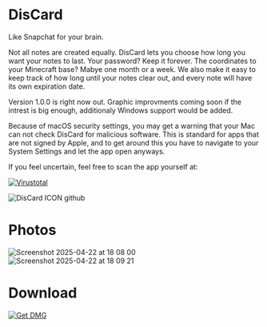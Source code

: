 # DisCard
Like Snapchat for your brain.

Not all notes are created equally. DisCard lets you choose how long you want your notes to last. Your password? Keep it forever. The coordinates to your Minecraft base? Mabye one month or a week. We also make it easy to keep track of how long until your notes clear out, and every note will have its own expiration date.

Version 1.0.0 is right now out. Graphic improvments coming soon if the intrest is big enough, additionaly Windows support would be added.

Because of macOS security settings, you may get a warning that your Mac can not check DisCard for malicious software. This is standard for apps that are not signed by Apple, and to get around this you have to navigate to your System Settings and let the app open anyways.

If you feel uncertain, feel free to scan the app yourself at:

[![Virustotal](https://img.shields.io/badge/Virustotal-Scan-blue?style=for-the-badge&logo=virustotal)](https://www.virustotal.com)

![DisCard ICON github](https://github.com/user-attachments/assets/abcc68b1-f210-47e5-b1ff-67f1cd05413b)

# Photos
![Screenshot 2025-04-22 at 18 08 00](https://github.com/user-attachments/assets/a99c7ade-09a4-4667-89c7-42fb6d4295ea)
![Screenshot 2025-04-22 at 18 09 21](https://github.com/user-attachments/assets/2ce6cfae-6456-4ba5-8d88-5195e4f4b234)


# Download
[![Get DMG](https://img.shields.io/badge/Get%20DMG-for%20mac-blue?style=for-the-badge)](https://github.com/lasangainc/DisCard/releases/tag/1.0.0)
